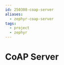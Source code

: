 ```yaml
---
id: 250308-coap-server
aliases:
  - zephyr-coap-server
tags:
  - project
  - zephyr
---
```


# CoAP Server

